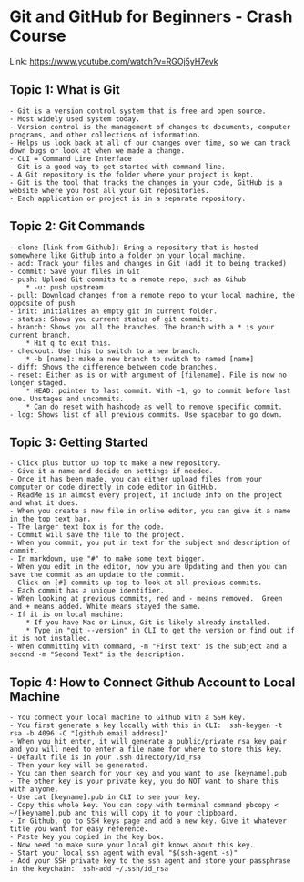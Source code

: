 # Git and GitHub for Beginners - Crash Course
Link: https://www.youtube.com/watch?v=RGOj5yH7evk

## Topic 1: What is Git
	- Git is a version control system that is free and open source.
	- Most widely used system today.
	- Version control is the management of changes to documents, computer programs, and other collections of information.
	- Helps us look back at all of our changes over time, so we can track down bugs or look at when we made a change.
	- CLI = Command Line Interface
	- Git is a good way to get started with command line.
	- A Git repository is the folder where your project is kept.
	- Git is the tool that tracks the changes in your code, GitHub is a website where you host all your Git repositories.
	- Each application or project is in a separate repository.

## Topic 2: Git Commands
	- clone [link from Github]: Bring a repository that is hosted somewhere like Github into a folder on your local machine.
	- add: Track your files and changes in Git (add it to being tracked)
	- commit: Save your files in Git
	- push: Upload Git commits to a remote repo, such as Gihub
		* -u: push upstream
	- pull: Download changes from a remote repo to your local machine, the opposite of push
	- init: Initializes an empty git in current folder.
	- status: Shows you current status of git commits.
	- branch: Shows you all the branches. The branch with a * is your current branch.
		* Hit q to exit this.
	- checkout: Use this to switch to a new branch.	
		* -b [name]: make a new branch to switch to named [name]
	- diff: Shows the difference between code branches.
	- reset: Either as is or with argument of [filename]. File is now no longer staged.
		* HEAD: pointer to last commit. With ~1, go to commit before last one. Unstages and uncommits.
		* Can do reset with hashcode as well to remove specific commit.
	- log: Shows list of all previous commits. Use spacebar to go down.

## Topic 3: Getting Started
	- Click plus button up top to make a new repository.
	- Give it a name and decide on settings if needed.
	- Once it has been made, you can either upload files from your computer or code directly in code editor in GitHub.
	- ReadMe is in almost every project, it include info on the project and what it does.
	- When you create a new file in online editor, you can give it a name in the top text bar.
	- The larger text box is for the code.
	- Commit will save the file to the project.
	- When you commit, you put in text for the subject and description of commit.
	- In markdown, use "#" to make some text bigger.
	- When you edit in the editor, now you are Updating and then you can save the commit as an update to the commit.
	- Click on [#] commits up top to look at all previous commits.
	- Each commit has a unique identifier.
	- When looking at previous commits, red and - means removed.  Green and + means added. White means stayed the same.
	- If it is on local machine:
		* If you have Mac or Linux, Git is likely already installed.
		* Type in "git --version" in CLI to get the version or find out if it is not installed.
	- When committing with command, -m "First text" is the subject and a second -m "Second Text" is the description.

## Topic 4: How to Connect Github Account to Local Machine
	- You connect your local machine to Github with a SSH key.
	- You first generate a key locally with this in CLI:  ssh-keygen -t rsa -b 4096 -C "[github email address]"
	- When you hit enter, it will generate a public/private rsa key pair and you will need to enter a file name for where to store this key.
	- Default file is in your .ssh directory/id_rsa
	- Then your key will be generated.
	- You can then search for your key and you want to use [keyname].pub
	- The other key is your private key, you do NOT want to share this with anyone.
	- Use cat [keyname].pub in CLI to see your key.
	- Copy this whole key. You can copy with terminal command pbcopy < ~/[keyname].pub and this will copy it to your clipboard.
	- In Github, go to SSH keys page and add a new key. Give it whatever title you want for easy reference.
	- Paste key you copied in the key box.
	- Now need to make sure your local git knows about this key.
	- Start your local ssh agent with eval "$(ssh-agent -s)"
	- Add your SSH private key to the ssh agent and store your passphrase in the keychain: 	ssh-add ~/.ssh/id_rsa

